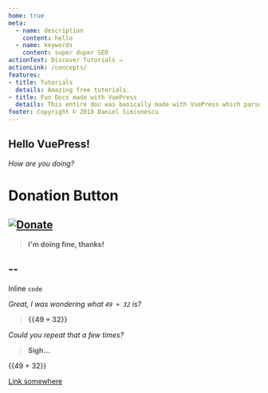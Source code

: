 ```yaml
---
home: true
meta:
  - name: description
    content: hello
  - name: keywords
    content: super duper SEO
actionText: Discover Tutorials →
actionLink: /concepts/
features:
- title: Tutorials
  details: Amazing free tutorials.
- title: Fun Docs made with VuePress
  details: This entire doc was basically made with VuePress which parsed markdown files and corresponding assets using webpack.
footer: Copyright © 2018 Daniel Simionescu
---
```


## Hello VuePress!

_How are you doing?_

# Donation Button

[![Donate](https://img.shields.io/badge/Donate-PayPal-green.svg)](https://www.paypal.com)
---

> **I'm doing fine, thanks!**

--
---

Inline `code`


_Great, I was wondering what `49 + 32` is?_
> **{{49 + 32}}**

_Could you repeat that a few times?_

> **Sigh...**
<p v-for="i of 3">{{49 + 32}}</p>

[Link somewhere](http://google.com)